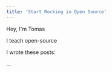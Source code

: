 ```yaml
---
title: 'Start Rocking in Open Source'
---
```


Hey, I'm Tomas

I teach open-source

I wrote these posts:

...

